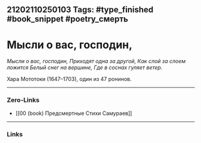 21202110250103
Tags: #type_finished #book_snippet #poetry_смерть
---
# Мысли о вас, господин,

*Мысли о вас, господин,
Приходят одна за другой,
Как слой за слоем ложится
Белый снег на вершине,
Где в соснах гуляет ветер.*

Хара Мототоки (1647–1703), один из 47 ронинов. 

---
### Zero-Links
- [[00 (book) Предсмертные Стихи Самураев]]
---
### Links
